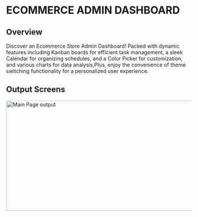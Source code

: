 # ECOMMERCE ADMIN DASHBOARD

## Overview
Discover an Ecommerce Store Admin Dashboard! Packed with dynamic features including Kanban boards for efficient task management, a sleek Calendar for organizing schedules, and a Color Picker for customization, and various charts for data analysis,Plus, enjoy the convenience of theme switching functionality for a personalized user experience.

## Output Screens

<img src="https://github.com/aneeshlalwani/ecommerce-dashboard/blob/main/output-screens/screen-1.png?raw=true" alt="Main Page output" style="width: 600px; height: 300px;">
